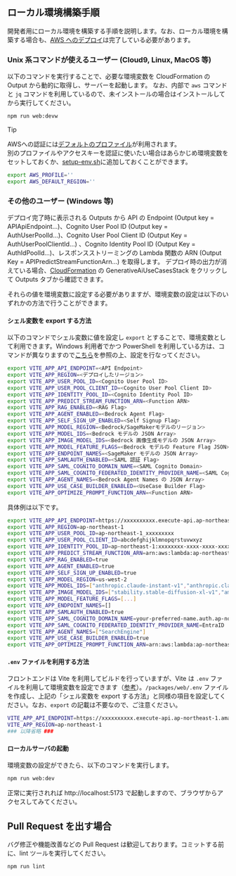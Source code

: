 ## ローカル環境構築手順

開発者用にローカル環境を構築する手順を説明します。なお、ローカル環境を構築する場合も、[AWS へのデプロイ](/README.md#デプロイ)は完了している必要があります。

### Unix 系コマンドが使えるユーザー (Cloud9, Linux, MacOS 等)

以下のコマンドを実行することで、必要な環境変数を CloudFormation の Output から動的に取得し、サーバーを起動します。
なお、内部で `aws` コマンドと `jq` コマンドを利用しているので、未インストールの場合はインストールしてから実行してください。

```bash
npm run web:devw
```

> [!TIP]
> AWSへの認証には[デフォルトのプロファイル](https://docs.aws.amazon.com/ja_jp/cli/latest/userguide/cli-configure-files.html#cli-configure-files-using-profiles)が利用されます。  
> 別のプロファイルやアクセスキーを認証に使いたい場合はあらかじめ環境変数をセットしておくか、[setup-env.sh](/setup-env.sh)に追加しておくことができます。
> ```bash
> export AWS_PROFILE=''
> export AWS_DEFAULT_REGION=''
> ```

### その他のユーザー (Windows 等)

デプロイ完了時に表示される Outputs から API の Endpoint (Output key = APIApiEndpoint...)、Cognito User Pool ID (Output key = AuthUserPoolId...)、Cognito User Pool Client ID (Output Key = AuthUserPoolClientId...) 、Cognito Identity Pool ID (Output Key = AuthIdPoolId...)、レスポンスストリーミングの Lambda 関数の ARN (Output Key = APIPredictStreamFunctionArn...) を取得します。
デプロイ時の出力が消えている場合、[CloudFormation](https://console.aws.amazon.com/cloudformation/home) の GenerativeAiUseCasesStack をクリックして Outputs タブから確認できます。

それらの値を環境変数に設定する必要がありますが、環境変数の設定は以下のいずれかの方法で行うことができます。

#### シェル変数を export する方法

以下のコマンドでシェル変数に値を設定し `export` とすることで、環境変数として利用できます。Windows 利用者でかつ PowerShell を利用している方は、コマンドが異なりますので[こちら](https://learn.microsoft.com/ja-jp/powershell/module/microsoft.powershell.core/about/about_environment_variables)を参照の上、設定を行なってください。

```bash
export VITE_APP_API_ENDPOINT=<API Endpoint>
export VITE_APP_REGION=<デプロイしたリージョン>
export VITE_APP_USER_POOL_ID=<Cognito User Pool ID>
export VITE_APP_USER_POOL_CLIENT_ID=<Cognito User Pool Client ID>
export VITE_APP_IDENTITY_POOL_ID=<Cognito Identity Pool ID>
export VITE_APP_PREDICT_STREAM_FUNCTION_ARN=<Function ARN>
export VITE_APP_RAG_ENABLED=<RAG Flag>
export VITE_APP_AGENT_ENABLED=<Bedrock Agent Flag>
export VITE_APP_SELF_SIGN_UP_ENABLED=<Self Signup Flag>
export VITE_APP_MODEL_REGION=<Bedrock/SageMakerモデルのリージョン>
export VITE_APP_MODEL_IDS=<Bedrock モデルの JSON Array>
export VITE_APP_IMAGE_MODEL_IDS=<Bedrock 画像生成モデルの JSON Array>
export VITE_APP_MODEL_FEATURE_FLAGS=<Bedrock モデルの Feature Flag JSON>
export VITE_APP_ENDPOINT_NAMES=<SageMaker モデルの JSON Array>
export VITE_APP_SAMLAUTH_ENABLED=<SAML 認証 Flag>
export VITE_APP_SAML_COGNITO_DOMAIN_NAME=<SAML Cognito Domain>
export VITE_APP_SAML_COGNITO_FEDERATED_IDENTITY_PROVIDER_NAME=<SAML Cognito Provider Name>
export VITE_APP_AGENT_NAMES=<Bedrock Agent Names の JSON Array>
export VITE_APP_USE_CASE_BUILDER_ENABLED=<UseCase Builder Flag>
export VITE_APP_OPTIMIZE_PROMPT_FUNCTION_ARN=<Function ARN>
```

具体例は以下です。

```bash
export VITE_APP_API_ENDPOINT=https://xxxxxxxxxx.execute-api.ap-northeast-1.amazonaws.com/api/
export VITE_APP_REGION=ap-northeast-1
export VITE_APP_USER_POOL_ID=ap-northeast-1_xxxxxxxxx
export VITE_APP_USER_POOL_CLIENT_ID=abcdefghijklmnopqrstuvwxyz
export VITE_APP_IDENTITY_POOL_ID=ap-northeast-1:xxxxxxxx-xxxx-xxxx-xxxxxxxxxxxxxxxxx
export VITE_APP_PREDICT_STREAM_FUNCTION_ARN=arn:aws:lambda:ap-northeast-1:000000000000:function:FunctionName
export VITE_APP_RAG_ENABLED=true
export VITE_APP_AGENT_ENABLED=true
export VITE_APP_SELF_SIGN_UP_ENABLED=true
export VITE_APP_MODEL_REGION=us-west-2
export VITE_APP_MODEL_IDS=["anthropic.claude-instant-v1","anthropic.claude-v2"]
export VITE_APP_IMAGE_MODEL_IDS=["stability.stable-diffusion-xl-v1","amazon.titan-image-generator-v1"]
export VITE_APP_MODEL_FEATURE_FLAGS=[...]
export VITE_APP_ENDPOINT_NAMES=[]
export VITE_APP_SAMLAUTH_ENABLED=true
export VITE_APP_SAML_COGNITO_DOMAIN_NAME=your-preferred-name.auth.ap-northeast-1.amazoncognito.com
export VITE_APP_SAML_COGNITO_FEDERATED_IDENTITY_PROVIDER_NAME=EntraID
export VITE_APP_AGENT_NAMES=["SearchEngine"]
export VITE_APP_USE_CASE_BUILDER_ENABLED=true
export VITE_APP_OPTIMIZE_PROMPT_FUNCTION_ARN=arn:aws:lambda:ap-northeast-1:000000000000:function:FunctionName
```

#### `.env` ファイルを利用する方法

フロントエンドは Vite を利用してビルドを行っていますが、Vite は `.env` ファイルを利用して環境変数を設定できます（[参考](https://ja.vitejs.dev/guide/env-and-mode#env-files)）。`/packages/web/.env` ファイルを作成し、上記の「シェル変数を export する方法」と同様の項目を設定してください。なお、`export` の記載は不要なので、ご注意ください。

```bash
VITE_APP_API_ENDPOINT=https://xxxxxxxxxx.execute-api.ap-northeast-1.amazonaws.com/api/
VITE_APP_REGION=ap-northeast-1
### 以降省略 ###
```

#### ローカルサーバの起動

環境変数の設定ができたら、以下のコマンドを実行します。

```bash
npm run web:dev
```

正常に実行されれば http://localhost:5173 で起動しますので、ブラウザからアクセスしてみてください。

## Pull Request を出す場合

バグ修正や機能改善などの Pull Request は歓迎しております。コミットする前に、lint ツールを実行してください。

```bash
npm run lint
```
